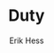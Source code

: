 ---
title: 'Duty'
author: [Erik Hess]
categories: [ideas]
tags: [flying, gallery]
banner: duty.jpg
caption: Some days you fight the jet. Other days you fight the duty desk.
type: image
---